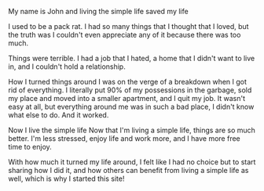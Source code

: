 My name is John and living the simple life saved my life

I used to be a pack rat. I had so many things that I thought that I loved, but the truth was I couldn't even appreciate any of it because there was too much.

Things were terrible. I had a job that I hated, a home that I didn't want to live in, and I couldn't hold a relationship.

How I turned things around
I was on the verge of a breakdown when I got rid of everything. I literally put 90% of my possessions in the garbage, sold my place and moved into a smaller apartment, and I quit my job. It wasn't easy at all, but everything around me was in such a bad place, I didn't know what else to do. And it worked.

Now I live the simple life
Now that I'm living a simple life, things are so much better. I'm less stressed, enjoy life and work more, and I have more free time to enjoy.

With how much it turned my life around, I felt like I had no choice but to start sharing how I did it, and how others can benefit from living a simple life as well, which is why I started this site!